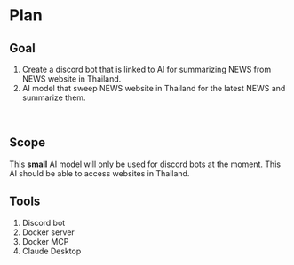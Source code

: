 # Plan
## Goal
1. Create a discord bot that is linked to AI for summarizing NEWS from NEWS website in Thailand.
2. AI model that sweep NEWS website in Thailand for the latest NEWS and summarize them.
<br>

## Scope
This **small** AI model will only be used for discord bots at the moment. This AI should be able to access websites in Thailand.
<br>

## Tools
1. Discord bot
2. Docker server
3. Docker MCP
4. Claude Desktop

<br>
